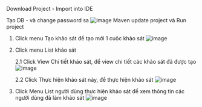 Download Project - Import into IDE

Tạo DB - và change password sa
![image](https://github.com/tranquangthuan/Poll/assets/14936109/8cb94d9e-347b-40b6-9da6-8932471fdf2c)
Maven update project và Run project
1. Click menu Tạo khảo sát để tạo mới 1 cuộc khảo sát
   ![image](https://github.com/tranquangthuan/Poll/assets/14936109/25a4a0b2-3e54-47ee-8340-8e70fd323cf9)
2. Click menu List khảo sát
   
   2.1 Click View Chi tiết khảo sát, để view chi tiết các khảo sát đã được tạo
   ![image](https://github.com/tranquangthuan/Poll/assets/14936109/862bc69e-aa2f-4e58-9e4d-e0b4dfa7056d)
   
   2.2 Click Thực hiện khảo sát này, để thực hiện khảo sát
   ![image](https://github.com/tranquangthuan/Poll/assets/14936109/971148b8-d6ec-4081-b1f8-0a54f0fe8a17)
4. Click Menu List người dùng thực hiện khảo sát để xem thông tin các người dùng đã làm khảo sát
   ![image](https://github.com/tranquangthuan/Poll/assets/14936109/99d6c28a-68ec-416a-a709-2bd9df528ae4)
